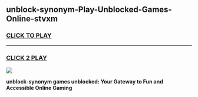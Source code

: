 
## unblock-synonym-Play-Unblocked-Games-Online-stvxm
<h3>
<a href="https://premium76.site?title=unblock-synonym&ref=25A">CLICK TO PLAY</a></h3>
<hr>

<h3>
<a href="https://premium76.site?title=unblock-synonym&ref=25A">CLICK 2 PLAY</a>
  
</h3>

<a href="https://premium76.site?title=unblock-synonym&ref=25A"><img src="https://clearcache.store/games.png"></a>


**unblock-synonym games unblocked: Your Gateway to Fun and Accessible Online Gaming**
